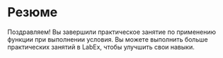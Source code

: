 # Резюме

Поздравляем! Вы завершили практическое занятие по применению функции при выполнении условия. Вы можете выполнить больше практических занятий в LabEx, чтобы улучшить свои навыки.
